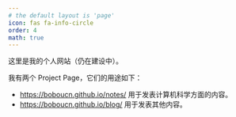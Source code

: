 ```yaml
---
# the default layout is 'page'
icon: fas fa-info-circle
order: 4
math: true
---
```


这里是我的个人网站（仍在建设中）。

我有两个 Project Page，它们的用途如下：

- <https://boboucn.github.io/notes/> 用于发表计算机科学方面的内容。
- <https://boboucn.github.io/blog/> 用于发表其他内容。